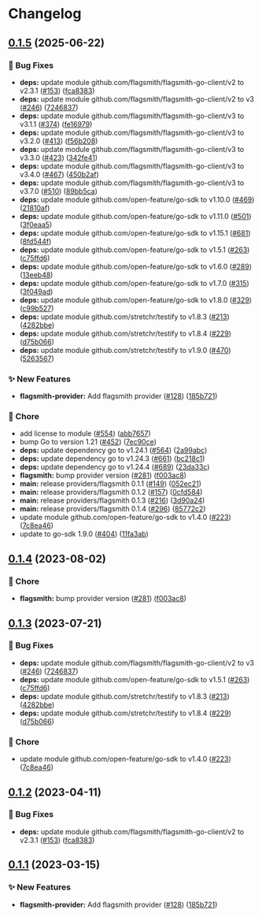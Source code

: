 # Changelog

## [0.1.5](https://github.com/gdegiorgio/go-sdk-contrib/compare/providers/flagsmith-v0.1.4...providers/flagsmith/v0.1.5) (2025-06-22)


### 🐛 Bug Fixes

* **deps:** update module github.com/flagsmith/flagsmith-go-client/v2 to v2.3.1 ([#153](https://github.com/gdegiorgio/go-sdk-contrib/issues/153)) ([fca8383](https://github.com/gdegiorgio/go-sdk-contrib/commit/fca838357c1198ccb66cbcf68d52e73e37e9a51b))
* **deps:** update module github.com/flagsmith/flagsmith-go-client/v2 to v3 ([#246](https://github.com/gdegiorgio/go-sdk-contrib/issues/246)) ([7246837](https://github.com/gdegiorgio/go-sdk-contrib/commit/72468374bcdad9f173773f4ad35b345952bcd3f1))
* **deps:** update module github.com/flagsmith/flagsmith-go-client/v3 to v3.1.1 ([#374](https://github.com/gdegiorgio/go-sdk-contrib/issues/374)) ([fe16979](https://github.com/gdegiorgio/go-sdk-contrib/commit/fe169793196e73575b326beec36dbba5a0cb19d0))
* **deps:** update module github.com/flagsmith/flagsmith-go-client/v3 to v3.2.0 ([#413](https://github.com/gdegiorgio/go-sdk-contrib/issues/413)) ([f56b208](https://github.com/gdegiorgio/go-sdk-contrib/commit/f56b20875132bd99237b1e655cc09760f459b51c))
* **deps:** update module github.com/flagsmith/flagsmith-go-client/v3 to v3.3.0 ([#423](https://github.com/gdegiorgio/go-sdk-contrib/issues/423)) ([342fe41](https://github.com/gdegiorgio/go-sdk-contrib/commit/342fe41318035ca0ac67d855a4be9d6e6ad7c021))
* **deps:** update module github.com/flagsmith/flagsmith-go-client/v3 to v3.4.0 ([#467](https://github.com/gdegiorgio/go-sdk-contrib/issues/467)) ([450b2af](https://github.com/gdegiorgio/go-sdk-contrib/commit/450b2afd54ac39e4b30e1031fb778d7b50004613))
* **deps:** update module github.com/flagsmith/flagsmith-go-client/v3 to v3.7.0 ([#510](https://github.com/gdegiorgio/go-sdk-contrib/issues/510)) ([89bb5ca](https://github.com/gdegiorgio/go-sdk-contrib/commit/89bb5ca449b7c3e2278628a85982c9ad231ca1c5))
* **deps:** update module github.com/open-feature/go-sdk to v1.10.0 ([#469](https://github.com/gdegiorgio/go-sdk-contrib/issues/469)) ([21810af](https://github.com/gdegiorgio/go-sdk-contrib/commit/21810afc33fce9a3940ec9dc59e65f140fcbaa57))
* **deps:** update module github.com/open-feature/go-sdk to v1.11.0 ([#501](https://github.com/gdegiorgio/go-sdk-contrib/issues/501)) ([3f0eaa5](https://github.com/gdegiorgio/go-sdk-contrib/commit/3f0eaa575500baa663dc24dbfc6cf8214565471f))
* **deps:** update module github.com/open-feature/go-sdk to v1.15.1 ([#681](https://github.com/gdegiorgio/go-sdk-contrib/issues/681)) ([8fd544f](https://github.com/gdegiorgio/go-sdk-contrib/commit/8fd544ff81fd25eed655a214aa1ae1906a436f0d))
* **deps:** update module github.com/open-feature/go-sdk to v1.5.1 ([#263](https://github.com/gdegiorgio/go-sdk-contrib/issues/263)) ([c75ffd6](https://github.com/gdegiorgio/go-sdk-contrib/commit/c75ffd6017689a86860dec92c1a1564b6145f0c9))
* **deps:** update module github.com/open-feature/go-sdk to v1.6.0 ([#289](https://github.com/gdegiorgio/go-sdk-contrib/issues/289)) ([13eeb48](https://github.com/gdegiorgio/go-sdk-contrib/commit/13eeb482ee3d69c5fb8100563501c2250b6454f1))
* **deps:** update module github.com/open-feature/go-sdk to v1.7.0 ([#315](https://github.com/gdegiorgio/go-sdk-contrib/issues/315)) ([3f049ad](https://github.com/gdegiorgio/go-sdk-contrib/commit/3f049ad34e93c3b9b9d4cf5a2e56f3777eb858e6))
* **deps:** update module github.com/open-feature/go-sdk to v1.8.0 ([#329](https://github.com/gdegiorgio/go-sdk-contrib/issues/329)) ([c99b527](https://github.com/gdegiorgio/go-sdk-contrib/commit/c99b52728bad9dce52bfb78a08ae5f4eea83a397))
* **deps:** update module github.com/stretchr/testify to v1.8.3 ([#213](https://github.com/gdegiorgio/go-sdk-contrib/issues/213)) ([4282bbe](https://github.com/gdegiorgio/go-sdk-contrib/commit/4282bbe2bcccda3c4f59f6fe7cfd272df90e675e))
* **deps:** update module github.com/stretchr/testify to v1.8.4 ([#229](https://github.com/gdegiorgio/go-sdk-contrib/issues/229)) ([d75b066](https://github.com/gdegiorgio/go-sdk-contrib/commit/d75b0666417a0b0e46cbe4f157e34765fe9bc7d9))
* **deps:** update module github.com/stretchr/testify to v1.9.0 ([#470](https://github.com/gdegiorgio/go-sdk-contrib/issues/470)) ([5263567](https://github.com/gdegiorgio/go-sdk-contrib/commit/52635679b633e01e23196885a4a98d3cecbc8822))


### ✨ New Features

* **flagsmith-provider:** Add flagsmith provider ([#128](https://github.com/gdegiorgio/go-sdk-contrib/issues/128)) ([185b721](https://github.com/gdegiorgio/go-sdk-contrib/commit/185b721566c0f17ea2065005f20fe1d76624d805))


### 🧹 Chore

* add license to module ([#554](https://github.com/gdegiorgio/go-sdk-contrib/issues/554)) ([abb7657](https://github.com/gdegiorgio/go-sdk-contrib/commit/abb76571c373582f36837587400104eb754c01b9))
* bump Go to version 1.21 ([#452](https://github.com/gdegiorgio/go-sdk-contrib/issues/452)) ([7ec90ce](https://github.com/gdegiorgio/go-sdk-contrib/commit/7ec90ce4f9b06670187561afd9e342eed4228be1))
* **deps:** update dependency go to v1.24.1 ([#564](https://github.com/gdegiorgio/go-sdk-contrib/issues/564)) ([2a99abc](https://github.com/gdegiorgio/go-sdk-contrib/commit/2a99abc0a4afbb54e8acc2149daaeecbecc3b694))
* **deps:** update dependency go to v1.24.3 ([#661](https://github.com/gdegiorgio/go-sdk-contrib/issues/661)) ([bc218c1](https://github.com/gdegiorgio/go-sdk-contrib/commit/bc218c12116e77af17f19fc773ee458df0d4d4b0))
* **deps:** update dependency go to v1.24.4 ([#689](https://github.com/gdegiorgio/go-sdk-contrib/issues/689)) ([23da33c](https://github.com/gdegiorgio/go-sdk-contrib/commit/23da33c7a89c269960652a588185c94d6e6d254c))
* **flagsmith:** bump provider version ([#281](https://github.com/gdegiorgio/go-sdk-contrib/issues/281)) ([f003ac8](https://github.com/gdegiorgio/go-sdk-contrib/commit/f003ac8f309db7d0bae233994041fe0e416aa82d))
* **main:** release providers/flagsmith 0.1.1 ([#149](https://github.com/gdegiorgio/go-sdk-contrib/issues/149)) ([052ec21](https://github.com/gdegiorgio/go-sdk-contrib/commit/052ec21b5c552200d999902abb46d2fd1a8e6047))
* **main:** release providers/flagsmith 0.1.2 ([#157](https://github.com/gdegiorgio/go-sdk-contrib/issues/157)) ([0cfd584](https://github.com/gdegiorgio/go-sdk-contrib/commit/0cfd584b948c2a1a1dbc4af5a93fee9b021fe566))
* **main:** release providers/flagsmith 0.1.3 ([#216](https://github.com/gdegiorgio/go-sdk-contrib/issues/216)) ([3d90a24](https://github.com/gdegiorgio/go-sdk-contrib/commit/3d90a24e41a6988adc288da454936de831f63f65))
* **main:** release providers/flagsmith 0.1.4 ([#296](https://github.com/gdegiorgio/go-sdk-contrib/issues/296)) ([85772c2](https://github.com/gdegiorgio/go-sdk-contrib/commit/85772c2c010b74d6c6e065122af291d5c8570489))
* update module github.com/open-feature/go-sdk to v1.4.0 ([#223](https://github.com/gdegiorgio/go-sdk-contrib/issues/223)) ([7c8ea46](https://github.com/gdegiorgio/go-sdk-contrib/commit/7c8ea46e3e094f746dbf6d80ba6a1b606314e8d7))
* update to go-sdk 1.9.0 ([#404](https://github.com/gdegiorgio/go-sdk-contrib/issues/404)) ([11fa3ab](https://github.com/gdegiorgio/go-sdk-contrib/commit/11fa3aba065a6dd81caca30e76efc16fb64a25e3))

## [0.1.4](https://github.com/open-feature/go-sdk-contrib/compare/providers/flagsmith/v0.1.3...providers/flagsmith/v0.1.4) (2023-08-02)


### 🧹 Chore

* **flagsmith:** bump provider version ([#281](https://github.com/open-feature/go-sdk-contrib/issues/281)) ([f003ac8](https://github.com/open-feature/go-sdk-contrib/commit/f003ac8f309db7d0bae233994041fe0e416aa82d))

## [0.1.3](https://github.com/open-feature/go-sdk-contrib/compare/providers/flagsmith/v0.1.2...providers/flagsmith/v0.1.3) (2023-07-21)


### 🐛 Bug Fixes

* **deps:** update module github.com/flagsmith/flagsmith-go-client/v2 to v3 ([#246](https://github.com/open-feature/go-sdk-contrib/issues/246)) ([7246837](https://github.com/open-feature/go-sdk-contrib/commit/72468374bcdad9f173773f4ad35b345952bcd3f1))
* **deps:** update module github.com/open-feature/go-sdk to v1.5.1 ([#263](https://github.com/open-feature/go-sdk-contrib/issues/263)) ([c75ffd6](https://github.com/open-feature/go-sdk-contrib/commit/c75ffd6017689a86860dec92c1a1564b6145f0c9))
* **deps:** update module github.com/stretchr/testify to v1.8.3 ([#213](https://github.com/open-feature/go-sdk-contrib/issues/213)) ([4282bbe](https://github.com/open-feature/go-sdk-contrib/commit/4282bbe2bcccda3c4f59f6fe7cfd272df90e675e))
* **deps:** update module github.com/stretchr/testify to v1.8.4 ([#229](https://github.com/open-feature/go-sdk-contrib/issues/229)) ([d75b066](https://github.com/open-feature/go-sdk-contrib/commit/d75b0666417a0b0e46cbe4f157e34765fe9bc7d9))


### 🧹 Chore

* update module github.com/open-feature/go-sdk to v1.4.0 ([#223](https://github.com/open-feature/go-sdk-contrib/issues/223)) ([7c8ea46](https://github.com/open-feature/go-sdk-contrib/commit/7c8ea46e3e094f746dbf6d80ba6a1b606314e8d7))

## [0.1.2](https://github.com/open-feature/go-sdk-contrib/compare/providers/flagsmith/v0.1.1...providers/flagsmith/v0.1.2) (2023-04-11)


### 🐛 Bug Fixes

* **deps:** update module github.com/flagsmith/flagsmith-go-client/v2 to v2.3.1 ([#153](https://github.com/open-feature/go-sdk-contrib/issues/153)) ([fca8383](https://github.com/open-feature/go-sdk-contrib/commit/fca838357c1198ccb66cbcf68d52e73e37e9a51b))

## [0.1.1](https://github.com/open-feature/go-sdk-contrib/compare/providers/flagsmith-v0.1.0...providers/flagsmith/v0.1.1) (2023-03-15)


### ✨ New Features

* **flagsmith-provider:** Add flagsmith provider ([#128](https://github.com/open-feature/go-sdk-contrib/issues/128)) ([185b721](https://github.com/open-feature/go-sdk-contrib/commit/185b721566c0f17ea2065005f20fe1d76624d805))
